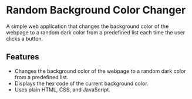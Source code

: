 # Random Background Color Changer

A simple web application that changes the background color of the webpage to a random dark color from a predefined list each time the user clicks a button.

## Features

- Changes the background color of the webpage to a random dark color from a predefined list.
- Displays the hex code of the current background color.
- Uses plain HTML, CSS, and JavaScript.
